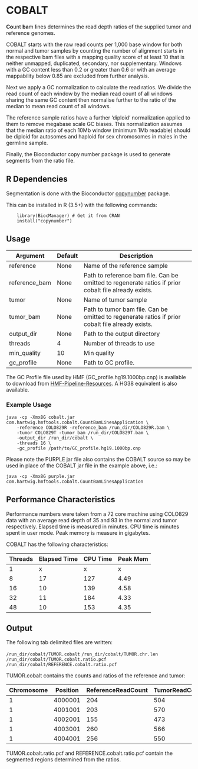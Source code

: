 # COBALT

**Co**unt **ba**m **l**ines determines the read depth ratios of the supplied tumor and reference genomes. 

COBALT starts with the raw read counts per 1,000 base window for both normal and tumor samples by counting the number of alignment starts in the respective bam files with a mapping quality score of at least 10 that is neither unmapped, duplicated, secondary, nor supplementary. 
Windows with a GC content less than 0.2 or greater than 0.6 or with an average mappability below 0.85 are excluded from further analysis.

Next we apply a GC normalization to calculate the read ratios. 
We divide the read count of each window by the median read count of all windows sharing the same GC content then normalise further to the ratio of the median to mean read count of all windows. 

The reference sample ratios have a further ‘diploid’ normalization applied to them to remove megabase scale GC biases. 
This normalization assumes that the median ratio of each 10Mb window (minimum 1Mb readable) should be diploid for autosomes and haploid for sex chromosomes in males in the germline sample.

Finally, the Bioconductor copy number package is used to generate segments from the ratio file.

## R Dependencies
Segmentation is done with the Bioconductor [copynumber](http://bioconductor.org/packages/release/bioc/html/copynumber.html) package.

This can be installed in R (3.5+) with the following commands:
```
    library(BiocManager) # Get it from CRAN
    install("copynumber")
```

## Usage

Argument | Default | Description
---|---|---
reference | None | Name of the reference sample
reference_bam | None | Path to reference bam file. Can be omitted to regenerate ratios if prior cobalt file already exists.
tumor | None | Name of tumor sample
tumor_bam | None | Path to tumor bam file. Can be omitted to regenerate ratios if prior cobalt file already exists.
output_dir | None | Path to the output directory
threads | 4 | Number of threads to use
min_quality | 10 | Min quality
gc_profile | None | Path to GC profile. 

The GC Profile file used by HMF (GC_profile.hg19.1000bp.cnp) is available to download from [HMF-Pipeline-Resources](https://resources.hartwigmedicalfoundation.nl). 
A HG38 equivalent is also available.

### Example Usage

```
java -cp -Xmx8G cobalt.jar com.hartwig.hmftools.cobalt.CountBamLinesApplication \
    -reference COLO829R -reference_bam /run_dir/COLO829R.bam \ 
    -tumor COLO829T -tumor_bam /run_dir/COLO829T.bam \ 
    -output_dir /run_dir/cobalt \ 
    -threads 16 \ 
    -gc_profile /path/to/GC_profile.hg19.1000bp.cnp
```

Please note the PURPLE jar file also contains the COBALT source so may be used in place of the COBALT jar file in the example above, i.e.:
```
java -cp -Xmx8G purple.jar com.hartwig.hmftools.cobalt.CountBamLinesApplication
```

## Performance Characteristics
Performance numbers were taken from a 72 core machine using COLO829 data with an average read depth of 35 and 93 in the normal and tumor respectively. 
Elapsed time is measured in minutes. 
CPU time is minutes spent in user mode. 
Peak memory is measure in gigabytes.

COBALT has the following characteristics:

Threads | Elapsed Time| CPU Time | Peak Mem
---|---|---|---
1 | x | x | x
8 | 17 | 127 | 4.49
16 | 10 | 139 | 4.58 
32 | 11 | 184 | 4.33
48 | 10 | 153 | 4.35


## Output
The following tab delimited files are written:

`/run_dir/cobalt/TUMOR.cobalt`
`/run_dir/cobalt/TUMOR.chr.len`
`/run_dir/cobalt/TUMOR.cobalt.ratio.pcf`
`/run_dir/cobalt/REFERENCE.cobalt.ratio.pcf`

TUMOR.cobalt contains the counts and ratios of the reference and tumor:

Chromosome | Position | ReferenceReadCount | TumorReadCount | ReferenceGCRatio | TumorGCRatio | ReferenceGCDiploidRatio
---|---|---|---|---|---|---
1|4000001|204|504|0.8803|0.855|0.8982
1|4001001|203|570|0.8429|0.9149|0.86
1|4002001|155|473|0.6463|0.7654|0.6594
1|4003001|260|566|1.098|0.9328|1.1203
1|4004001|256|550|1.1144|0.9428|1.1371

TUMOR.cobalt.ratio.pcf and REFERENCE.cobalt.ratio.pcf contain the segmented regions determined from the ratios.